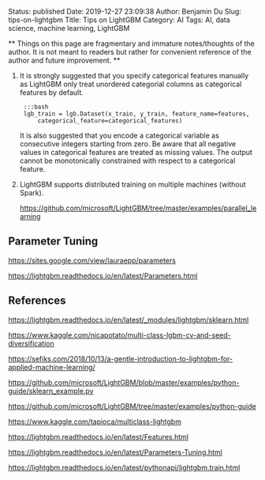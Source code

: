 Status: published
Date: 2019-12-27 23:09:38
Author: Benjamin Du
Slug: tips-on-lightgbm
Title: Tips on LightGBM
Category: AI
Tags: AI, data science, machine learning, LightGBM

**
Things on this page are fragmentary and immature notes/thoughts of the author.
It is not meant to readers but rather for convenient reference of the author and future improvement.
**

1. It is strongly suggested that you specify categorical features manually
    as LightGBM only treat unordered categorial columns as categorical features by default.

		:::bash
		lgb_train = lgb.Dataset(x_train, y_train, feature_name=features,
			categorical_feature=categorical_features)

    It is also suggested that you encode a categorical variable 
    as consecutive integers starting from zero. 
    Be aware that all negative values in categorical features are treated as missing values. 
    The output cannot be monotonically constrained with respect to a categorical feature.

1. LightGBM supports distributed training on multiple machines (without Spark).

    https://github.com/microsoft/LightGBM/tree/master/examples/parallel_learning

## Parameter Tuning

https://sites.google.com/view/lauraepp/parameters

https://lightgbm.readthedocs.io/en/latest/Parameters.html

## References

https://lightgbm.readthedocs.io/en/latest/_modules/lightgbm/sklearn.html

https://www.kaggle.com/nicapotato/multi-class-lgbm-cv-and-seed-diversification

https://sefiks.com/2018/10/13/a-gentle-introduction-to-lightgbm-for-applied-machine-learning/

https://github.com/microsoft/LightGBM/blob/master/examples/python-guide/sklearn_example.py

https://github.com/microsoft/LightGBM/tree/master/examples/python-guide

https://www.kaggle.com/tapioca/multiclass-lightgbm

https://lightgbm.readthedocs.io/en/latest/Features.html

https://lightgbm.readthedocs.io/en/latest/Parameters-Tuning.html

https://lightgbm.readthedocs.io/en/latest/pythonapi/lightgbm.train.html

